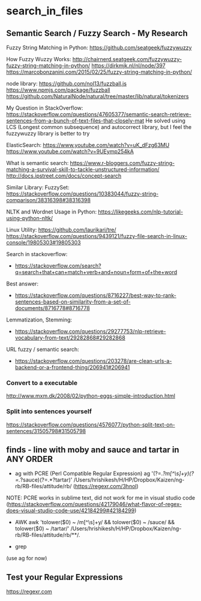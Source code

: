 # search_in_files

## Semantic Search / Fuzzy Search - My Research

Fuzzy String Matching in Python:
https://github.com/seatgeek/fuzzywuzzy

How Fuzzy Wuzzy Works:
http://chairnerd.seatgeek.com/fuzzywuzzy-fuzzy-string-matching-in-python/
https://dirkmjk.nl/nl/node/397
https://marcobonzanini.com/2015/02/25/fuzzy-string-matching-in-python/

node library:
https://github.com/nol13/fuzzball.js
https://www.npmjs.com/package/fuzzball
https://github.com/NaturalNode/natural/tree/master/lib/natural/tokenizers

My Question in StackOverflow:
https://stackoverflow.com/questions/47605377/semantic-search-retrieve-sentences-from-a-bunch-of-text-files-that-closely-mat
He solved using LCS (Longest common subsequence) and autocorrect library, but I feel the fuzzywuzzy library is better to try

ElasticSearch:
https://www.youtube.com/watch?v=uK_dFzg63MU
https://www.youtube.com/watch?v=9UEymp254kA

What is semantic search:
https://www.r-bloggers.com/fuzzy-string-matching-a-survival-skill-to-tackle-unstructured-information/
http://docs.ipstreet.com/docs/concept-search

Similar Library:
FuzzySet: https://stackoverflow.com/questions/10383044/fuzzy-string-comparison/38316398#38316398

NLTK and Wordnet Usage in Python:
https://likegeeks.com/nlp-tutorial-using-python-nltk/

Linux Utility:
https://github.com/laurikari/tre/
https://stackoverflow.com/questions/9439121/fuzzy-file-search-in-linux-console/19805303#19805303

Search in stackoverflow:
- https://stackoverflow.com/search?q=search+that+can+match+verb+and+noun+form+of+the+word

Best answer:
- https://stackoverflow.com/questions/8716227/best-way-to-rank-sentences-based-on-similarity-from-a-set-of-documents/8716778#8716778

Lemmatization, Stemming:
- https://stackoverflow.com/questions/29277753/nlp-retrieve-vocabulary-from-text/29282868#29282868

URL fuzzy / semantic search:
- https://stackoverflow.com/questions/203278/are-clean-urls-a-backend-or-a-frontend-thing/206941#206941

### Convert to a executable

http://www.mxm.dk/2008/02/python-eggs-simple-introduction.html

### Split into sentences yourself

https://stackoverflow.com/questions/4576077/python-split-text-on-sentences/31505798#31505798

## finds - line with moby and sauce and tartar in ANY ORDER

- ag with PCRE (Perl Compatible Regular Expression)
ag '(?=.*?m[^\s]+y)(?=.*?sauce)(?=.*?tartar)' /Users/hrishikesh/H/HP/Dropbox/Kaizen/ng-rb/RB-files/attitude/rb/
(https://regexr.com/3hnol)

NOTE: PCRE works in sublime text, did not work for me in visual studio code (https://stackoverflow.com/questions/42179046/what-flavor-of-regex-does-visual-studio-code-use/42184299#42184299)

- AWK
awk 'tolower($0) ~ /m[^\s]+y/ && tolower($0) ~ /sauce/ && tolower($0) ~ /tartar/' /Users/hrishikesh/H/HP/Dropbox/Kaizen/ng-rb/RB-files/attitude/rb/**/*.*

- grep

(use ag for now)

## Test your Regular Expressions

https://regexr.com

